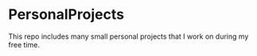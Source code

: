 # PersonalProjects
This repo includes many small personal projects that I work on during my free time.
